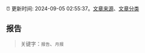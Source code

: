 :alarm_clock: 更新时间: 2024-09-05 02:55:37。[文章来源](/README.md)、[文章分类](/TAGS.md)

## 报告


> 关键字：`报告`、`月报`



